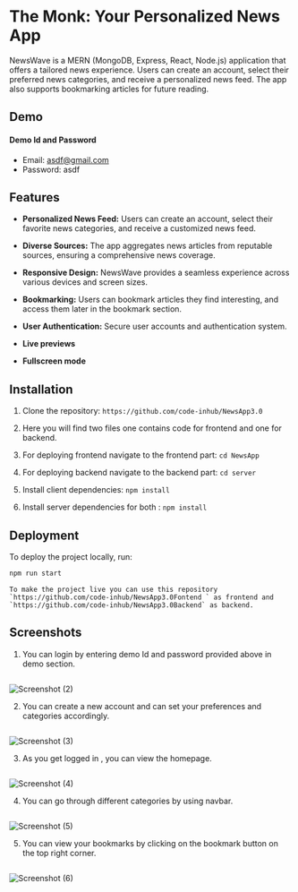 
# The Monk: Your Personalized News App


NewsWave is a MERN (MongoDB, Express, React, Node.js) application that offers a tailored news experience. Users can create an account, select their preferred news categories, and receive a personalized news feed. The app also supports bookmarking articles for future reading.

## Demo


#### Demo Id and Password
- Email: asdf@gmail.com
- Password: asdf


## Features


- **Personalized News Feed:** Users can create an account, select their favorite news categories, and receive a customized news feed.
- **Diverse Sources:** The app aggregates news articles from reputable sources, ensuring a comprehensive news coverage.
- **Responsive Design:** NewsWave provides a seamless experience across various devices and screen sizes.

- **Bookmarking:** Users can bookmark articles they find interesting, and access them later in the bookmark section.
- **User Authentication:** Secure user accounts and authentication system.
- **Live previews**
- **Fullscreen mode**




## Installation

1. Clone the repository: `https://github.com/code-inhub/NewsApp3.0`
2. Here you will find two files one contains code for frontend and one for backend.
3. For deploying frontend navigate to the frontend part: `cd NewsApp`
3. For deploying backend navigate to the backend part: `cd server`
4. Install client dependencies: `npm install`

5. Install server dependencies for both : `npm install`
## Deployment

To deploy the project locally, run:

```bash
npm run start
```
```
To make the project live you can use this repository `https://github.com/code-inhub/NewsApp3.0Fontend ` as frontend and  `https://github.com/code-inhub/NewsApp3.0Backend` as backend.
```


## Screenshots

1. You can login by entering demo Id and password provided above in demo section.
```

```

![Screenshot (2)](https://github.com/code-inhub/NewsApp3.0/assets/95998892/51189c34-227b-4802-b74a-6136a4b40aa1)


2. You can create a new account and can set your preferences and categories accordingly.

```

```


![Screenshot (3)](https://github.com/code-inhub/NewsApp3.0/assets/95998892/31cab9f1-a782-4784-8edf-bc9734a20b7b)

3. As you get logged in , you can view the homepage.
```

```

![Screenshot (4)](https://github.com/code-inhub/NewsApp3.0/assets/95998892/cf10e667-4dee-43c9-9ee0-87213c0795c2)

4. You can go through different categories by  using navbar.
```

```

![Screenshot (5)](https://github.com/code-inhub/NewsApp3.0/assets/95998892/311784ed-0c84-49f1-a8d0-df7d9d71b5b3)


5. You can view your bookmarks by clicking on the bookmark button on the top right corner.
```

```

![Screenshot (6)](https://github.com/code-inhub/NewsApp3.0/assets/95998892/e845cfd4-d6c5-4a96-89cf-46d840288e5c)


